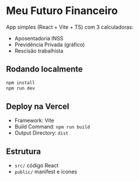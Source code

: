 
# Meu Futuro Financeiro

App simples (React + Vite + TS) com 3 calculadoras:
- Aposentadoria INSS
- Previdência Privada (gráfico)
- Rescisão trabalhista

## Rodando localmente
```bash
npm install
npm run dev
```

## Deploy na Vercel
- Framework: Vite
- Build Command: `npm run build`
- Output Directory: `dist`

## Estrutura
- `src/` código React
- `public/` manifest e ícones
